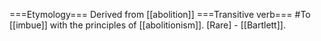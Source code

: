 ===Etymology===
Derived from [[abolition]]
===Transitive verb===
#To [[imbue]] with the principles of [[abolitionism]]. [Rare] - [[Bartlett]].